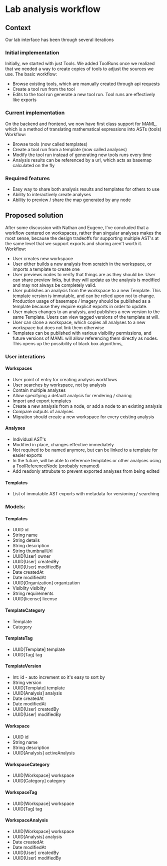 # Lab analysis workflow

## Context
Our lab interface has been through several iterations

### Initial implementation
Initially, we started with just Tools.
We added ToolRuns once we realized that we needed a way to create copies of tools to adjust
the sources we use.
The basic workflow:
* Browse existing tools, which are manually created through api requests
* Create a tool run from the tool
* Edits to the tool run generate a new tool run. Tool runs are effectively like exports

### Current implementation
On the backend and frontend, we now have first class support for MAML, which is a method of 
translating mathematical expressions into ASTs (tools)
Workflow:
* Browse tools (now called templates)
* Create a tool run from a template (now called analyses)
* Modify the tool run instead of generating new tools runs every time
* Analysis results can be referenced by a url, which acts as basemap calculated on the fly

### Required features
* Easy way to share both analysis results and templates for others to use
* Ability to interactively create analyses
* Ability to preview / share the map generated by any node

## Proposed solution
After some discussion with Nathan and Eugene, I've concluded that a workflow centered on workspaces,
rather than singular analyses makes the most sense, because the design tradeoffs for supporting multiple AST's at the same level that we support exports and sharing aren't worth it.
Workflow:
* User creates new workspace
* User either builds a new analysis from scratch in the workspace, or imports a template to create one
* User previews nodes to verify that things are as they should be. User can share preview links, 
  but they will update as the analysis is modified and may not always be completely valid.
* User publishes an analysis from the workspace to a new Template.
  This template version is immutable, and can be relied upon not to change. Production usage
  of basemaps / imagery should be published as a template because they require explicit exports
  in order to update. 
* User makes changes to an analysis, and publishes a new version to the same Template. 
  Users can view tagged versions of the template at will.
* User can clone a workspace, which copies all analyses to a new workspace but does not link them otherwise
* Templates can be published with various visibility permissions, 
  and future versions of MAML will allow referencing them directly as nodes.
  This opens up the possibility of black box algorithms, 

### User interations

#### Workspaces
* User point of entry for creating analysis workflows
* User searches by workspace, not by analysis
* Contain multiple analyses
* Allow specifying a default analysis for rendering / sharing
* Import and export templates
* Create a new analysis from a node, or add a node to an existing analysis
* Compare outputs of analyses
* Migration should create a new workspace for every existing analysis

#### Analyses
* Individual AST's
* Modified in place, changes effective immediately
* Not required to be named anymore, but can be linked to a template for easier exports
* In the future, will be able to reference templates or other analyses using a ToolReferenceNode (probably renamed)
* Add readonly attrubute to prevent exported analyses from being edited

#### Templates
* List of immutable AST exports with metadata for versioning / searching

### Models:

#### Templates
* UUID id  
* String name  
* String details  
* String description  
* String thumbnailUrl  
* UUID[User] owner  
* UUID[User] createdBy  
* UUID[User] modifiedBy  
* Date createdAt  
* Date modifiedAt  
* UUID[Organization] organization  
* Visiblity visiblity  
* String requirements  
* UUID[license] license  

#### TemplateCategory
* Template
* Category
  
#### TemplateTag
* UUID[Template] template
* UUID[Tag] tag

#### TemplateVersion
* Int: id - auto increment so it's easy to sort by  
* String version  
* UUID[Template] template  
* UUID[Analysis] analysis  
* Date createdAt  
* Date modifiedAt  
* UUID[User] createdBy  
* UUID[User] modifiedBy  

#### Workspace
* UUID id  
* String name  
* String description  
* UUID[Analysis] activeAnalysis  
  
#### WorkspaceCategory
* UUID[Workspace] workspace  
* UUID[Category] category  

#### WorkspaceTag
* UUID[Workspace] workspace  
* UUID[Tag] tag  

#### WorkspaceAnalysis
* UUID[Workspace] workspace  
* UUID[Analysis] analysis  
* Date createdAt  
* Date modifiedAt  
* UUID[User] createdBy  
* UUID[User] modifiedBy  
  
